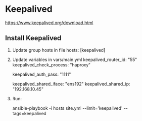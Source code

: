 Keepalived
=========

https://www.keepalived.org/download.html


Install Keepalived
------------

1. Update group hosts in file hosts: [keepalived]
2. Update variables in vars/main.yml
	keepalived_router_id: "55"
	keepalived_check_process: "haproxy"

	keepalived_auth_pass: "1111"

	keepalived_shared_iface: "ens192"
	keepalived_shared_ip: "192.168.10.45"

3. Run:

	ansible-playbook -i hosts  site.yml --limit='keepalived' --tags=keepalived
